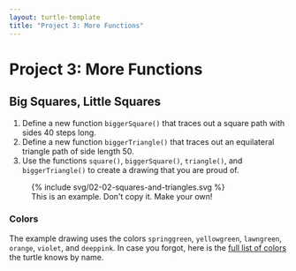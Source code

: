 ```yaml
---
layout: turtle-template
title: "Project 3: More Functions"
---
```

# Project 3: More Functions

## Big Squares, Little Squares
1. Define a new function `biggerSquare()` that traces out a square path with sides 40 steps long.
2. Define a new function `biggerTriangle()` that traces out an equilateral triangle path of side length 50.
2. Use the functions `square()`, `biggerSquare()`, `triangle()`, and `biggerTriangle()` to create a drawing that you are proud of.

<figure>
  {% include svg/02-02-squares-and-triangles.svg %}
  <figcaption>This is an example. Don't copy it. Make your own!</figcaption>
</figure>

### Colors

The example drawing uses the colors `springgreen`, `yellowgreen`, `lawngreen`, `orange`, `violet`, and `deeppink`. In case you forgot, here is the [full list of colors](https://en.wikipedia.org/wiki/Web_colors#Extended_colors) the turtle knows by name.
